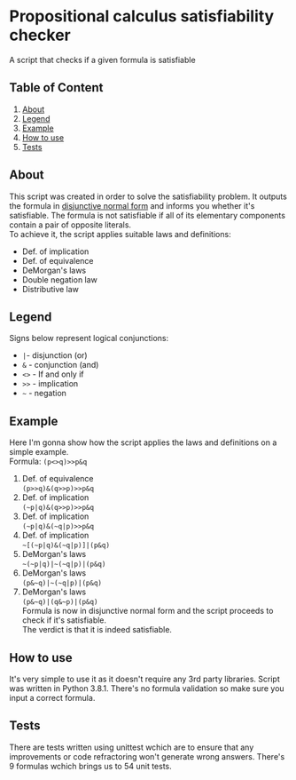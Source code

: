 # Propositional calculus satisfiability checker
A script that checks if a given formula is satisfiable
## Table of Content
1. [About](#about)
1. [Legend](#legend)
1. [Example](#example)
1. [How to use](#how-to-use)
1. [Tests](#tests)
## About
This script was created in order to solve the satisfiability problem. It outputs the formula in [disjunctive normal form](https://en.wikipedia.org/wiki/Disjunctive_normal_form)
and informs you whether it's satisfiable. The formula is not satisfiable if all of its elementary components contain a pair of opposite literals.  
To achieve it, the script applies suitable laws and definitions:
* Def. of implication
* Def. of equivalence
* DeMorgan's laws
* Double negation law
* Distributive law  
## Legend
Signs below represent logical conjunctions:
* `|`- disjunction (or)
* `&` - conjunction (and)
* `<>` - If and only if
* `>>` - implication
* `~` - negation
## Example
Here I'm gonna show how the script applies the laws and definitions on a simple example.  
Formula: `(p<>q)>>p&q`  
1. Def. of equivalence   
    `(p>>q)&(q>>p)>>p&q`
1. Def. of implication  
    `(~p|q)&(q>>p)>>p&q`
1. Def. of implication  
    `(~p|q)&(~q|p)>>p&q`
1. Def. of implication  
    `~[(~p|q)&(~q|p)]|(p&q)`
1. DeMorgan's laws   
    `~(~p|q)|~(~q|p)|(p&q)`  
1. DeMorgan's laws   
    `(p&~q)|~(~q|p)|(p&q)`  
1. DeMorgan's laws  
    `(p&~q)|(q&~p)|(p&q)`  
Formula is now in disjunctive normal form and the script proceeds to check if it's satisfiable.  
The verdict is that it is indeed satisfiable.
## How to use
It's very simple to use it as it doesn't require any 3rd party libraries. Script was written in Python 3.8.1. There's no formula validation so make sure you input a correct formula.
## Tests
There are tests written using unittest wchich are to ensure that any improvements or code refractoring won't generate wrong answers. There's 9 formulas wchich brings us to 54 unit tests.
